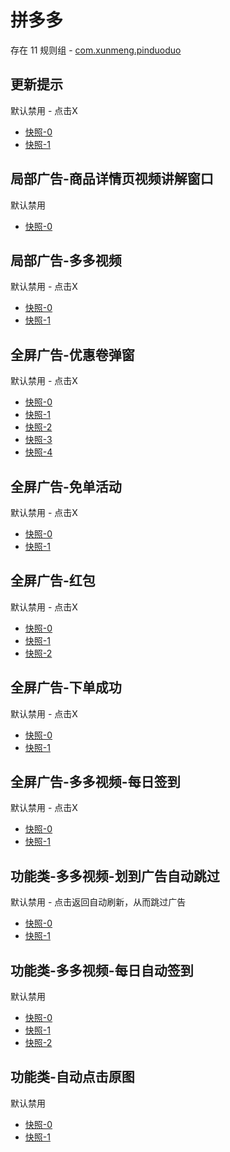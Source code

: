 # 拼多多

存在 11 规则组 - [com.xunmeng.pinduoduo](/src/apps/com.xunmeng.pinduoduo.ts)

## 更新提示

默认禁用 - 点击X

- [快照-0](https://i.gkd.li/import/12642017)
- [快照-1](https://i.gkd.li/import/13195645)

## 局部广告-商品详情页视频讲解窗口

默认禁用

- [快照-0](https://i.gkd.li/import/13178326)

## 局部广告-多多视频

默认禁用 - 点击X

- [快照-0](https://i.gkd.li/import/12642058)
- [快照-1](https://i.gkd.li/import/12642058)

## 全屏广告-优惠卷弹窗

默认禁用 - 点击X

- [快照-0](https://i.gkd.li/import/12642015)
- [快照-1](https://i.gkd.li/import/13761182)
- [快照-2](https://i.gkd.li/import/12642019)
- [快照-3](https://i.gkd.li/import/13669963)
- [快照-4](https://i.gkd.li/import/12642053)

## 全屏广告-免单活动

默认禁用 - 点击X

- [快照-0](https://i.gkd.li/import/12642032)
- [快照-1](https://i.gkd.li/import/12642038)

## 全屏广告-红包

默认禁用 - 点击X

- [快照-0](https://i.gkd.li/import/12642023)
- [快照-1](https://i.gkd.li/import/13625441)
- [快照-2](https://i.gkd.li/import/14879427)

## 全屏广告-下单成功

默认禁用 - 点击X

- [快照-0](https://i.gkd.li/import/13308175)
- [快照-1](https://i.gkd.li/import/13927594)

## 全屏广告-多多视频-每日签到

默认禁用 - 点击X

- [快照-0](https://i.gkd.li/import/12700615)
- [快照-1](https://i.gkd.li/import/13804657)

## 功能类-多多视频-划到广告自动跳过

默认禁用 - 点击返回自动刷新，从而跳过广告

- [快照-0](https://i.gkd.li/import/13446291)
- [快照-1](https://i.gkd.li/import/13791119)

## 功能类-多多视频-每日自动签到

默认禁用

- [快照-0](https://i.gkd.li/import/13201422)
- [快照-1](https://i.gkd.li/import/13372677)
- [快照-2](https://i.gkd.li/import/13205634)

## 功能类-自动点击原图

默认禁用

- [快照-0](https://i.gkd.li/import/13925378)
- [快照-1](https://i.gkd.li/import/13925380)
